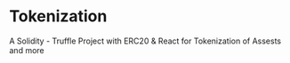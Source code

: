 # Tokenization
A Solidity - Truffle Project with ERC20 &amp; React for Tokenization of Assests and more
